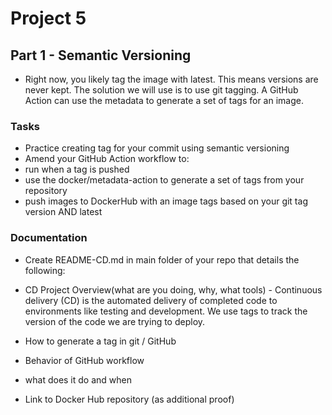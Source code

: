 # Project 5
## Part 1 - Semantic Versioning
- Right now, you likely tag the image with latest. This means versions are never kept. The solution we will use is to use git tagging. A GitHub Action can use the metadata to generate a set of tags for an image.

### Tasks
- Practice creating tag for your commit using semantic versioning
- Amend your GitHub Action workflow to:
- run when a tag is pushed
- use the docker/metadata-action to generate a set of tags from your repository
- push images to DockerHub with an image tags based on your git tag version AND latest
### Documentation
- Create README-CD.md in main folder of your repo that details the following:

- CD Project Overview(what are you doing, why, what tools)
            - Continuous delivery (CD) is the automated delivery of completed code to environments like testing and development. We use tags to track the version of the code we are trying to deploy.
- How to generate a tag in git / GitHub
- Behavior of GitHub workflow
- what does it do and when
- Link to Docker Hub repository (as additional proof)
